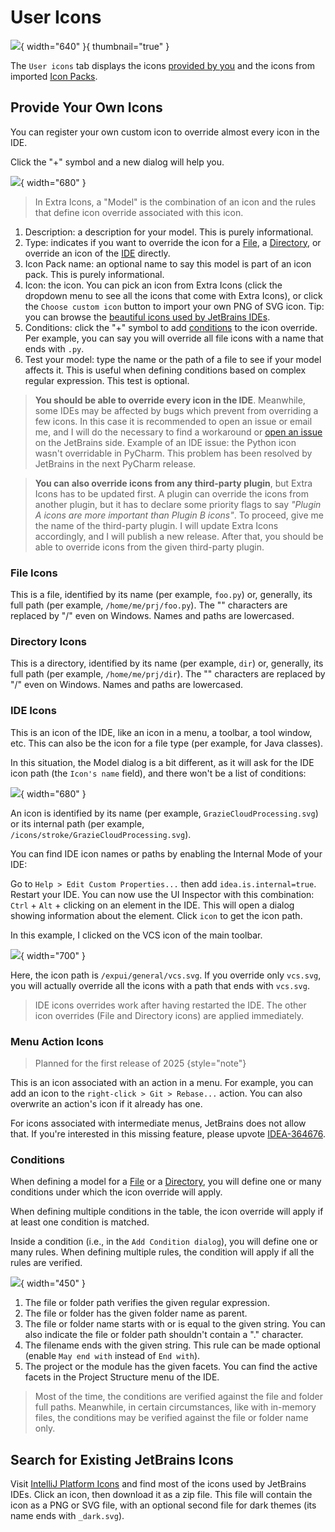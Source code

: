 <show-structure for="chapter,procedure,tab,def"/>

# User Icons

![](../../images/extra-icons/extra-icons-user-icons-add-models.png){ width="640" }{ thumbnail="true" }

The `User icons` tab displays the icons [provided by you](#provide-your-own-icons) and the icons from imported [Icon Packs](Extra-Icons-User-Icon-Packs.md).

## Provide Your Own Icons

You can register your own custom icon to override almost every icon in the IDE.

Click the "+" symbol and a new dialog will help you.

![](../../images/extra-icons/extra-icons-new-model.png){ width="680" }

> In Extra Icons, a "Model" is the combination of an icon and the rules that define icon override associated with this icon.

1. Description: a description for your model. This is purely informational.
2. Type: indicates if you want to override the icon for a [File](#file-icons), a [Directory](#directory-icons), or override an icon of the [IDE](#ide-icons) directly.
3. Icon Pack name: an optional name to say this model is part of an icon pack. This is purely informational.
4. Icon: the icon. You can pick an icon from Extra Icons (click the dropdown menu to see all the icons that come with Extra Icons), or click the `Choose custom icon` button to import your own PNG of SVG icon. Tip: you can browse the [beautiful icons used by JetBrains IDEs](https://intellij-icons.jetbrains.design/).
5. Conditions: click the "+" symbol to add [conditions](#conditions) to the icon override. Per example, you can say you will override all file icons with a name that ends with `.py`.
6. Test your model: type the name or the path of a file to see if your model affects it. This is useful when defining conditions based on complex regular expression. This test is optional.

> **You should be able to override every icon in the IDE**. Meanwhile, some IDEs may be affected by bugs which prevent from overriding a few icons. In this case it is recommended to open an issue or email me, and I will do the necessary to find a workaround or [open an issue](https://github.com/jonathanlermitage/intellij-extra-icons-plugin/issues) on the JetBrains side.
> Example of an IDE issue: the Python icon wasn't overridable in PyCharm. This problem has been resolved by JetBrains in the next PyCharm release.

> **You can also override icons from any third-party plugin**, but Extra Icons has to be updated first. A plugin can override the icons from another plugin, but it has to declare some priority flags to say *"Plugin A icons are more important than Plugin B icons"*.
> To proceed, give me the name of the third-party plugin. I will update Extra Icons accordingly, and I will publish a new release. After that, you should be able to override icons from the given third-party plugin.

### File Icons

This is a file, identified by its name (per example, `foo.py`) or, generally, its full path (per example, `/home/me/prj/foo.py`).
The "\" characters are replaced by "/" even on Windows. Names and paths are lowercased.

### Directory Icons

This is a directory, identified by its name (per example, `dir`) or, generally, its full path (per example, `/home/me/prj/dir`).
The "\" characters are replaced by "/" even on Windows. Names and paths are lowercased.

### IDE Icons

This is an icon of the IDE, like an icon in a menu, a toolbar, a tool window, etc. This can also be the icon for a file type (per example, for Java classes).

In this situation, the Model dialog is a bit different, as it will ask for the IDE icon path (the `Icon's name` field), and there won't be a list of conditions:

![](../../images/extra-icons/extra-icons-new-model-ide.png){ width="680" }

An icon is identified by its name (per example, `GrazieCloudProcessing.svg`) or its internal path (per example, `/icons/stroke/GrazieCloudProcessing.svg`).

<procedure title="Find IDE Icon Names" id="find-ide-icon-names">

You can find IDE icon names or paths by enabling the Internal Mode of your IDE:

<step>Go to `Help > Edit Custom Properties...` then add `idea.is.internal=true`.</step>
<step>Restart your IDE.</step>
<step>You can now use the UI Inspector with this combination: `Ctrl` + `Alt` + clicking on an element in the IDE. This will open a dialog showing information about the element. Click `icon` to get the icon path.</step>

In this example, I clicked on the VCS icon of the main toolbar.

![](../../images/extra-icons/extra-icons-ui-inspector.png){ width="700" }

Here, the icon path is `/expui/general/vcs.svg`.
If you override only `vcs.svg`, you will actually override all the icons with a path that ends with `vcs.svg`.

</procedure>

> IDE icons overrides work after having restarted the IDE.
> The other icon overrides (File and Directory icons) are applied immediately.

### Menu Action Icons

> Planned for the first release of 2025
{style="note"}

This is an icon associated with an action in a menu. For example, you can add an icon to the `right-click > Git > Rebase...` action.
You can also overwrite an action's icon if it already has one.

For icons associated with intermediate menus, JetBrains does not allow that. If you're interested in this missing feature, please upvote [IDEA-364676](https://youtrack.jetbrains.com/issue/IDEA-364676).

### Conditions

When defining a model for a [File](#file-icons) or a [Directory](#directory-icons), you will define one or many conditions under which the icon override will apply.

When defining multiple conditions in the table, the icon override will apply if at least one condition is matched.

Inside a condition (i.e., in the `Add Condition dialog`), you will define one or many rules.
When defining multiple rules, the condition will apply if all the rules are verified.

![](../../images/extra-icons/extra-icons-model-condition.png){ width="450" }

1. The file or folder path verifies the given regular expression.
2. The file or folder has the given folder name as parent.
3. The file or folder name starts with or is equal to the given string. You can also indicate the file or folder path shouldn't contain a "." character.
4. The filename ends with the given string. This rule can be made optional (enable `May end with` instead of `End with`).
5. The project or the module has the given facets. You can find the active facets in the Project Structure menu of the IDE.

> Most of the time, the conditions are verified against the file and folder full paths. Meanwhile, in certain circumstances, like with in-memory files, the conditions may be verified against the file or folder name only.

## Search for Existing JetBrains Icons

Visit [IntelliJ Platform Icons](https://intellij-icons.jetbrains.design/) and find most of the icons used by JetBrains IDEs. Click an icon, then download it as a zip file. This file will contain the icon as a PNG or SVG file, with an optional second file for dark themes (its name ends with `_dark.svg`).
